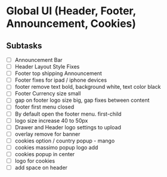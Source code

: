 # Global UI (Header, Footer, Announcement, Cookies)

## Subtasks

- [ ] Announcement Bar
- [ ] Header Layout Style Fixes
- [ ] Footer top shipping Announcement
- [ ] Footer fixes for ipad / iphone devices
- [ ] footer remove text bold, background white, text color black
- [ ] Footer Currency size small
- [ ] gap on footer logo size big, gap fixes between content
- [ ] footer first menu closed
- [ ] By default open the footer menu. first-child
- [ ] logo size increase 40 to 50px
- [ ] Drawer and Header logo settings to upload
- [ ] overlay remove for banner
- [ ] cookies option / country popup - mango
- [ ] cookies massimo popup logo add
- [ ] cookies popup in center
- [ ] logo for cookies
- [ ] add space on header